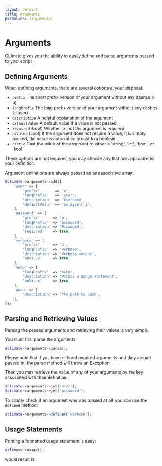 ```yaml
---
layout: default
title: Arguments
permalink: /arguments/
---
```


Arguments
==============

CLImate gives you the ability to easily define and parse arguments passed to your script.

## Defining Arguments

When defining arguments, there are several options at your disposal:

+ `prefix` The short prefix version of your argument without any dashes (-u)
+ `longPrefix` The long prefix version of your argument without any dashes (--user)
+ `description` A helpful explanation of the argument
+ `defaultValue` A default value if a value is not passed
+ `required` (bool) Whether or not the argument is required
+ `noValue` (bool) If the argument does not require a value, it is simply passed, the value is automatically cast to a boolean
+ `castTo` Cast the value of the argument to either a 'string', 'int', 'float', or 'bool'

These options are not required, you may choose any that are applicable to your definition.

Argument definitions are always passed as an associative array:

~~~php
$climate->arguments->add([
    'user' => [
        'prefix'       => 'u',
        'longPrefix'   => 'user',
        'description'  => 'Username',
        'defaultValue' => 'me_myself_i',
    ],
    'password' => [
        'prefix'      => 'p',
        'longPrefix'  => 'password',
        'description' => 'Password',
        'required'    => true,
    ],
    'verbose' => [
        'prefix'      => 'v',
        'longPrefix'  => 'verbose',
        'description' => 'Verbose output',
        'noValue'     => true,
    ],
    'help' => [
        'longPrefix'  => 'help',
        'description' => 'Prints a usage statement',
        'noValue'     => true,
    ],
    'path' => [
        'description' => 'The path to push',
    ],
]);
~~~

## Parsing and Retrieving Values

Parsing the passed arguments and retrieving their values is very simple.

You must first parse the arguments:

~~~php
$climate->arguments->parse();
~~~

<p class="message-notice">Please note that if you have defined required arguments and they are not passed in, the parse method will throw an Exception</p>

Then you may retrieve the value of any of your arguments by the key associated with their definition:

~~~php
$climate->arguments->get('user');
$climate->arguments->get('password');
~~~

To simply check if an argument was was passed at all, you can use the `defined` method:

~~~php
$climate->arguments->defined('verbose');
~~~

## Usage Statements

Printing a formatted usage statement is easy:

~~~php
$climate->usage();
~~~

would result in:

~~~

~~~
